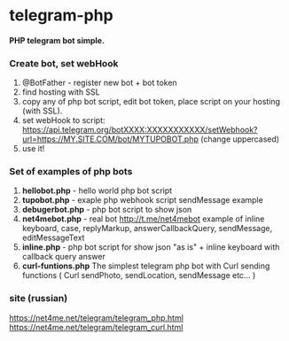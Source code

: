 # telegram-php

#### PHP telegram bot simple.

### Create bot, set webHook

1. @BotFather - register new bot + bot token
2. find hosting with SSL
3. copy any of php bot script, edit bot token, place script on your hosting (with SSL).
4. set webHook to script: https://api.telegram.org/botXXXX:XXXXXXXXXXX/setWebhook?url=https://MY.SITE.COM/bot/MYTUPOBOT.php (change uppercased)
5. use it!

### Set of examples of php bots

1. **hellobot.php** - hello world php bot script
2. **tupobot.php** - exaple php webhook script sendMessage example
3. **debugerbot.php** - php bot script to show json 
4. **net4mebot.php** - real bot http://t.me/net4mebot example of inline keyboard, case, replyMarkup, answerCallbackQuery, sendMessage, editMessageText
5. **inline.php** - php bot script for show json "as is" + inline keyboard with callback query answer
6. **curl-funtions.php** The simplest telegram php bot with Curl sending functions ( Curl sendPhoto, sendLocation, sendMessage etc... )

### site (russian)

https://net4me.net/telegram/telegram_php.html
https://net4me.net/telegram/telegram_curl.html

